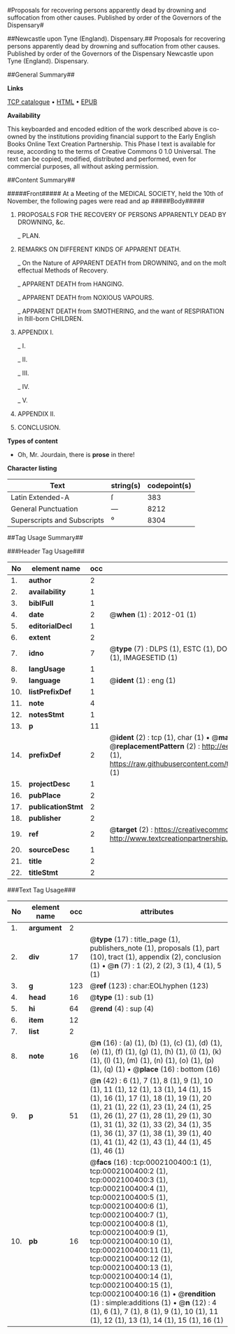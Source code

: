 #Proposals for recovering persons apparently dead by drowning and suffocation from other causes. Published by order of the Governors of the Dispensary#

##Newcastle upon Tyne (England). Dispensary.##
Proposals for recovering persons apparently dead by drowning and suffocation from other causes. Published by order of the Governors of the Dispensary
Newcastle upon Tyne (England). Dispensary.

##General Summary##

**Links**

[TCP catalogue](http://www.ota.ox.ac.uk/tcp/)  • 
[HTML](http://tei.it.ox.ac.uk/tcp/Texts-HTML/free/004/004849473.html)  • 
[EPUB](http://tei.it.ox.ac.uk/tcp/Texts-EPUB/free/004/004849473.epub)

**Availability**

This keyboarded and encoded edition of the
	       work described above is co-owned by the institutions
	       providing financial support to the Early English Books
	       Online Text Creation Partnership. This Phase I text is
	       available for reuse, according to the terms of Creative
	       Commons 0 1.0 Universal. The text can be copied,
	       modified, distributed and performed, even for
	       commercial purposes, all without asking permission.


##Content Summary##

#####Front#####
At a Meeting of the MEDICAL SOCIETY, held the 10th of November, the following pages were read and ap
#####Body#####

1. PROPOSALS FOR THE RECOVERY OF PERSONS APPARENTLY DEAD BY DROWNING, &c.

    _ PLAN.

1. REMARKS ON DIFFERENT KINDS OF APPARENT DEATH.

    _ On the Nature of APPARENT DEATH from DROWNING, and on the moſt effectual Methods of Recovery.

    _ APPARENT DEATH from HANGING.

    _ APPARENT DEATH from NOXIOUS VAPOURS.

    _ APPARENT DEATH from SMOTHERING, and the want of RESPIRATION in ſtill-born CHILDREN.

1. APPENDIX I.

    _ I.

    _ II.

    _ III.

    _ IV.

    _ V.

1. APPENDIX II.

1. CONCLUSION.

**Types of content**

  * Oh, Mr. Jourdain, there is **prose** in there!

**Character listing**


|Text|string(s)|codepoint(s)|
|---|---|---|
|Latin Extended-A|ſ|383|
|General Punctuation|—|8212|
|Superscripts             and Subscripts|⁰|8304|

##Tag Usage Summary##

###Header Tag Usage###

|No|element name|occ|attributes|
|---|---|---|---|
|1.|__author__|2||
|2.|__availability__|1||
|3.|__biblFull__|1||
|4.|__date__|2| @__when__ (1) : 2012-01 (1)|
|5.|__editorialDecl__|1||
|6.|__extent__|2||
|7.|__idno__|7| @__type__ (7) : DLPS (1), ESTC (1), DOCNO (1), TCP (1), GALEDOCNO (1), CONTENTSET (1), IMAGESETID (1)|
|8.|__langUsage__|1||
|9.|__language__|1| @__ident__ (1) : eng (1)|
|10.|__listPrefixDef__|1||
|11.|__note__|4||
|12.|__notesStmt__|1||
|13.|__p__|11||
|14.|__prefixDef__|2| @__ident__ (2) : tcp (1), char (1)  •  @__matchPattern__ (2) : ([0-9\-]+):([0-9IVX]+) (1), (.+) (1)  •  @__replacementPattern__ (2) : http://eebo.chadwyck.com/downloadtiff?vid=$1&page=$2 (1), https://raw.githubusercontent.com/textcreationpartnership/Texts/master/tcpchars.xml#$1 (1)|
|15.|__projectDesc__|1||
|16.|__pubPlace__|2||
|17.|__publicationStmt__|2||
|18.|__publisher__|2||
|19.|__ref__|2| @__target__ (2) : https://creativecommons.org/publicdomain/zero/1.0/ (1), http://www.textcreationpartnership.org/docs/. (1)|
|20.|__sourceDesc__|1||
|21.|__title__|2||
|22.|__titleStmt__|2||


###Text Tag Usage###

|No|element name|occ|attributes|
|---|---|---|---|
|1.|__argument__|2||
|2.|__div__|17| @__type__ (17) : title_page (1), publishers_note (1), proposals (1), part (10), tract (1), appendix (2), conclusion (1)  •  @__n__ (7) : 1 (2), 2 (2), 3 (1), 4 (1), 5 (1)|
|3.|__g__|123| @__ref__ (123) : char:EOLhyphen (123)|
|4.|__head__|16| @__type__ (1) : sub (1)|
|5.|__hi__|64| @__rend__ (4) : sup (4)|
|6.|__item__|12||
|7.|__list__|2||
|8.|__note__|16| @__n__ (16) : (a) (1), (b) (1), (c) (1), (d) (1), (e) (1), (f) (1), (g) (1), (h) (1), (i) (1), (k) (1), (l) (1), (m) (1), (n) (1), (o) (1), (p) (1), (q) (1)  •  @__place__ (16) : bottom (16)|
|9.|__p__|51| @__n__ (42) : 6 (1), 7 (1), 8 (1), 9 (1), 10 (1), 11 (1), 12 (1), 13 (1), 14 (1), 15 (1), 16 (1), 17 (1), 18 (1), 19 (1), 20 (1), 21 (1), 22 (1), 23 (1), 24 (1), 25 (1), 26 (1), 27 (1), 28 (1), 29 (1), 30 (1), 31 (1), 32 (1), 33 (2), 34 (1), 35 (1), 36 (1), 37 (1), 38 (1), 39 (1), 40 (1), 41 (1), 42 (1), 43 (1), 44 (1), 45 (1), 46 (1)|
|10.|__pb__|16| @__facs__ (16) : tcp:0002100400:1 (1), tcp:0002100400:2 (1), tcp:0002100400:3 (1), tcp:0002100400:4 (1), tcp:0002100400:5 (1), tcp:0002100400:6 (1), tcp:0002100400:7 (1), tcp:0002100400:8 (1), tcp:0002100400:9 (1), tcp:0002100400:10 (1), tcp:0002100400:11 (1), tcp:0002100400:12 (1), tcp:0002100400:13 (1), tcp:0002100400:14 (1), tcp:0002100400:15 (1), tcp:0002100400:16 (1)  •  @__rendition__ (1) : simple:additions (1)  •  @__n__ (12) : 4 (1), 6 (1), 7 (1), 8 (1), 9 (1), 10 (1), 11 (1), 12 (1), 13 (1), 14 (1), 15 (1), 16 (1)|
